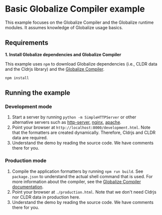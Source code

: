 # Basic Globalize Compiler example

This example focuses on the Globalize Compiler and the Globalize runtime
modules. It assumes knowledge of Globalize usage basics.

## Requirements

**1. Install Globalize dependencies and Globalize Compiler**

This example uses `npm` to download Globalize dependencies (i.e., CLDR data and
the Cldrjs library) and the [Globalize Compiler][].

```
npm install
```

[Globalize Compiler]: https://github.com/jquery-support/globalize-compiler

## Running the example

### Development mode

1. Start a server by running `python -m SimpleHTTPServer` or other alternative
servers such as [http-server][], [nginx][], [apache][].
1. Point your browser at `http://localhost:8000/development.html`. Note that the
formatters are created dynamically. Therefore, Cldrjs and CLDR data are
required.
1. Understand the demo by reading the source code. We have comments there for
you.

[http-server]: https://github.com/nodeapps/http-server
[nginx]: http://nginx.org/en/docs/
[apache]: http://httpd.apache.org/docs/trunk/

### Production mode

1. Compile the application formatters by running `npm run build`. See
`package.json` to understand the actual shell command that is used. For more
information about the compiler, see the [Globalize Compiler documentation][].
1. Point your browser at `./production.html`. Note that we don't need Cldrjs nor
CLDR data in production here.
1. Understand the demo by reading the source code. We have comments there for
you.

[Globalize Compiler documentation]: https://github.com/jquery-support/globalize-compiler#README
